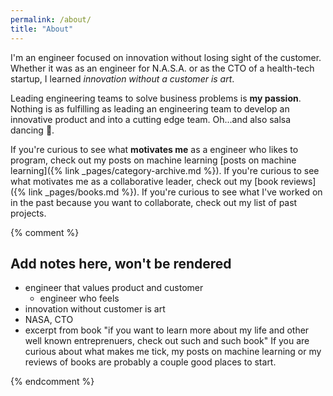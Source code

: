 ```yaml
---
permalink: /about/
title: "About"
---
```


I'm an engineer focused on innovation without losing sight of the
customer.
Whether it was as an engineer for N.A.S.A. or as the CTO of a health-tech
startup, I learned *innovation without a customer is art*. 

Leading engineering teams to solve business problems is **my passion**. Nothing
is as fulfilling as leading an engineering team to develop an innovative product
and into a cutting edge team. Oh...and also salsa dancing 💃.

If you're curious to see what **motivates me** as a engineer who likes to program, check out my posts on
machine learning [posts on machine learning]({% link _pages/category-archive.md %}). If you're curious to see what motivates me as a collaborative leader, check
out my [book reviews]({% link _pages/books.md %}). If you're curious to see what I've worked on in the past because you want to
collaborate, check out my list of past projects.


{% comment %}
## Add notes here, won't be rendered
- engineer that values product and customer
  - engineer who feels
- innovation without customer is art
- NASA, CTO
- excerpt from book "if you want to learn more about my life and other well
  known entreprenuers, check out such and such book"
If you are curious about what makes me tick, my posts on machine learning or my
reviews of books are probably a couple good places to start.

{% endcomment %}